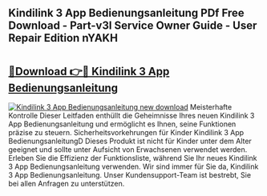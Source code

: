 ## Kindilink 3 App Bedienungsanleitung PDf Free Download - Part-v3l Service Owner Guide - User Repair Edition nYAKH

# <h2><a href="http://df1uh6m.blite.top/?on=Kindilink+3+App+Bedienungsanleitung">🔗Download 👉🔴 Kindilink 3 App Bedienungsanleitung</a></h2>

[![Kindilink 3 App Bedienungsanleitung new download](https://i.imgur.com/lujVjoI.png)](http://df1uh6m.blite.top/?on=Kindilink+3+App+Bedienungsanleitung)
Meisterhafte Kontrolle Dieser Leitfaden enthüllt die Geheimnisse Ihres neuen Kindilink 3 App Bedienungsanleitung und ermöglicht es Ihnen, seine Funktionen präzise zu steuern. Sicherheitsvorkehrungen für Kinder Kindilink 3 App BedienungsanleitungD Dieses Produkt ist nicht für Kinder unter dem Alter geeignet und sollte unter Aufsicht von Erwachsenen verwendet werden. Erleben Sie die Effizienz der Funktionsliste, während Sie Ihr neues Kindilink 3 App Bedienungsanleitung verwenden. Wir sind immer für Sie da, Kindilink 3 App Bedienungsanleitung. Unser Kundensupport-Team ist bestrebt, Sie bei allen Anfragen zu unterstützen.

